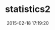 ---
layout: post
title:  "statistics2"
repo:   "abscondment/statistics2"
date:   2015-02-18 17:19:20
gemurl: http://github.com/abscondment/statistics2
---